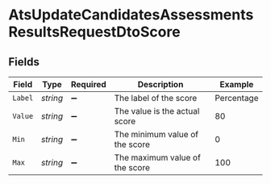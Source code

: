# AtsUpdateCandidatesAssessmentsResultsRequestDtoScore


## Fields

| Field                          | Type                           | Required                       | Description                    | Example                        |
| ------------------------------ | ------------------------------ | ------------------------------ | ------------------------------ | ------------------------------ |
| `Label`                        | *string*                       | :heavy_minus_sign:             | The label of the score         | Percentage                     |
| `Value`                        | *string*                       | :heavy_minus_sign:             | The value is the actual score  | 80                             |
| `Min`                          | *string*                       | :heavy_minus_sign:             | The minimum value of the score | 0                              |
| `Max`                          | *string*                       | :heavy_minus_sign:             | The maximum value of the score | 100                            |